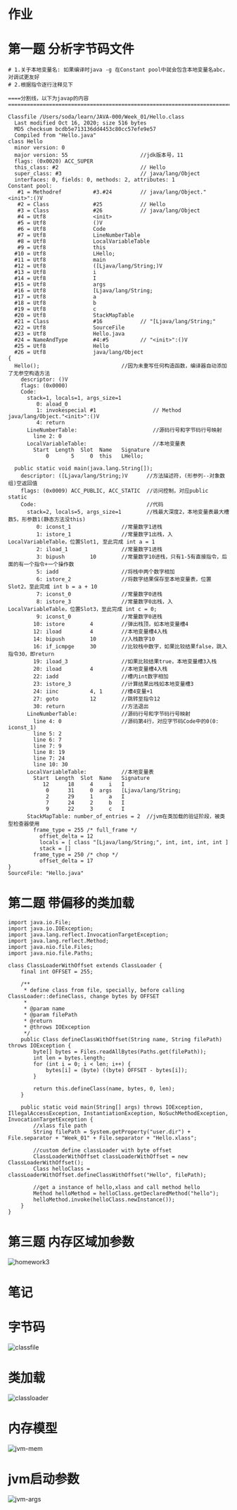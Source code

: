 # 作业
# 第一题 分析字节码文件
    # 1.关于本地变量名: 如果编译时java -g 在Constant pool中就会包含本地变量名abc，对调试更友好
    # 2.根据指令逐行注释见下
    
    ====分割线，以下为javap的内容==================================================================================
    
    Classfile /Users/soda/learn/JAVA-000/Week_01/Hello.class
      Last modified Oct 16, 2020; size 516 bytes
      MD5 checksum bcdb5e713136dd4453c80cc57efe9e57
      Compiled from "Hello.java"
    class Hello
      minor version: 0
      major version: 55                       //jdk版本号，11
      flags: (0x0020) ACC_SUPER
      this_class: #2                          // Hello
      super_class: #3                         // java/lang/Object
      interfaces: 0, fields: 0, methods: 2, attributes: 1
    Constant pool:
       #1 = Methodref          #3.#24         // java/lang/Object."<init>":()V
       #2 = Class              #25            // Hello
       #3 = Class              #26            // java/lang/Object
       #4 = Utf8               <init>
       #5 = Utf8               ()V
       #6 = Utf8               Code
       #7 = Utf8               LineNumberTable
       #8 = Utf8               LocalVariableTable
       #9 = Utf8               this
      #10 = Utf8               LHello;
      #11 = Utf8               main
      #12 = Utf8               ([Ljava/lang/String;)V
      #13 = Utf8               i
      #14 = Utf8               I
      #15 = Utf8               args
      #16 = Utf8               [Ljava/lang/String;
      #17 = Utf8               a
      #18 = Utf8               b
      #19 = Utf8               c
      #20 = Utf8               StackMapTable
      #21 = Class              #16            // "[Ljava/lang/String;"
      #22 = Utf8               SourceFile
      #23 = Utf8               Hello.java
      #24 = NameAndType        #4:#5          // "<init>":()V
      #25 = Utf8               Hello
      #26 = Utf8               java/lang/Object
    {
      Hello();                          //因为未重写任何构造函数，编译器自动添加了无参空构造方法
        descriptor: ()V
        flags: (0x0000)
        Code:
          stack=1, locals=1, args_size=1
             0: aload_0
             1: invokespecial #1                  // Method java/lang/Object."<init>":()V
             4: return
          LineNumberTable:                        //源码行号和字节码行号映射
            line 2: 0
          LocalVariableTable:                     //本地变量表
            Start  Length  Slot  Name   Signature
                0       5     0  this   LHello;
    
      public static void main(java.lang.String[]);
        descriptor: ([Ljava/lang/String;)V      //方法描述符，(形参列--对象数组)空返回值
        flags: (0x0009) ACC_PUBLIC, ACC_STATIC  //访问控制，对应public static
        Code:                                   //代码
          stack=2, locals=5, args_size=1        //栈最大深度2，本地变量表最大槽数5，形参数1(静态方法没this)
             0: iconst_1                //常量数字1进栈
             1: istore_1                //常量数字1出栈，入LocalVariableTable，位置Slot1, 至此完成 int a = 1
             2: iload_1                 //常量数字1进栈
             3: bipush        10        //常量数字10进栈，只有1-5有直接指令，后面的有一个指令+一个操作数
             5: iadd                    //将栈中两个数字相加
             6: istore_2                //将数字结果保存至本地变量表，位置Slot2，至此完成 int b = a + 10
             7: iconst_0                //常量数字0进栈
             8: istore_3                //常量数字0出栈，入LocalVariableTable，位置Slot3，至此完成 int c = 0;
             9: iconst_0                //常量数字0进栈
            10: istore        4         //弹出栈顶，如本地变量槽4
            12: iload         4         //本地变量槽4入栈
            14: bipush        10        //入栈数字10
            16: if_icmpge     30        //比较栈中数字，如果比较结果false，跳入指令30，即return
            19: iload_3                 //如果比较结果true，本地变量槽3入栈
            20: iload         4         //本地变量槽4入栈
            22: iadd                    //槽内int数字相加
            23: istore_3                //计算结果出栈如本地变量槽3
            24: iinc          4, 1      //槽4变量+1
            27: goto          12        //跳转至指令12
            30: return                  //方法退出
          LineNumberTable:              //源码行号和字节码行号映射
            line 4: 0                   //源码第4行，对应字节码Code中的0(0: iconst_1)
            line 5: 2
            line 6: 7
            line 7: 9
            line 8: 19
            line 7: 24
            line 10: 30
          LocalVariableTable:           //本地变量表
            Start  Length  Slot  Name   Signature
               12      18     4     i   I
                0      31     0  args   [Ljava/lang/String;
                2      29     1     a   I
                7      24     2     b   I
                9      22     3     c   I
          StackMapTable: number_of_entries = 2  //jvm在类加载的验证阶段，被类型检查器使用
            frame_type = 255 /* full_frame */
              offset_delta = 12
              locals = [ class "[Ljava/lang/String;", int, int, int, int ]
              stack = []
            frame_type = 250 /* chop */
              offset_delta = 17
    }
    SourceFile: "Hello.java"

# 第二题 带偏移的类加载
    import java.io.File;
    import java.io.IOException;
    import java.lang.reflect.InvocationTargetException;
    import java.lang.reflect.Method;
    import java.nio.file.Files;
    import java.nio.file.Paths;
    
    class ClassLoaderWithOffset extends ClassLoader {
        final int OFFSET = 255;
    
        /**
         * define class from file, specially, before calling ClassLoader::defineClass, change bytes by OFFSET
         *
         * @param name
         * @param filePath
         * @return
         * @throws IOException
         */
        public Class defineClassWithOffset(String name, String filePath) throws IOException {
            byte[] bytes = Files.readAllBytes(Paths.get(filePath));
            int len = bytes.length;
            for (int i = 0; i < len; i++) {
                bytes[i] = (byte) ((byte) OFFSET - bytes[i]);
            }
    
            return this.defineClass(name, bytes, 0, len);
        }
    
        public static void main(String[] args) throws IOException, IllegalAccessException, InstantiationException, NoSuchMethodException, InvocationTargetException {
            //xlass file path
            String filePath = System.getProperty("user.dir") + File.separator + "Week_01" + File.separator + "Hello.xlass";
    
            //custom define classLoader with byte offset
            ClassLoaderWithOffset classLoaderWithOffset = new ClassLoaderWithOffset();
            Class helloClass = classLoaderWithOffset.defineClassWithOffset("Hello", filePath);
    
            //get a instance of hello,xlass and call method hello
            Method helloMethod = helloClass.getDeclaredMethod("hello");
            helloMethod.invoke(helloClass.newInstance());
        }
    }
# 第三题 内存区域加参数
![homework3](https://github.com/sodawy/JAVA-000/blob/main/Week_01/gc-mem.png)
# 笔记
# 字节码
![classfile](https://github.com/sodawy/JAVA-000/blob/main/Week_01/jvm-note-classfile.png)
# 类加载
![classloader](https://github.com/sodawy/JAVA-000/blob/main/Week_01/jvm-note-classloader.png)
# 内存模型
![jvm-mem](https://github.com/sodawy/JAVA-000/blob/main/Week_01/jvm-note-mem.png)
# jvm启动参数
![jvm-args](https://github.com/sodawy/JAVA-000/blob/main/Week_01/jvm-note-jvm-args.png)